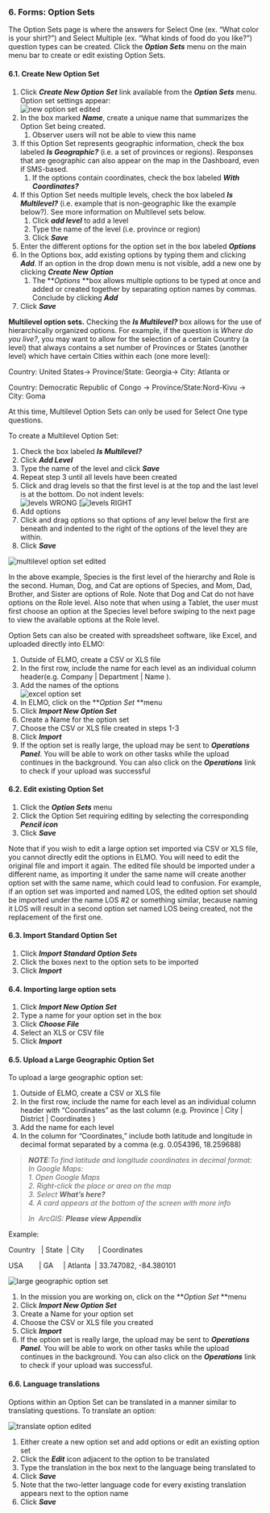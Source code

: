 ### 6. Forms: Option Sets

The Option Sets page is where the answers for Select One (ex. “What color is your shirt?”) and Select Multiple (ex. “What kinds of food do you like?”) question types can be created. Click the _**Option Sets**_ menu on the main menu bar to create or edit existing Option Sets.



#### 6.1. Create New Option Set

1.  Click **_Create New Option_** **_Set_** link available from the **_Option Sets_** menu. Option set settings appear:  
    ![new option set edited](new-option-set-edited.png)
2.  In the box marked **_Name_**, create a unique name that summarizes the Option Set being created.
    1.  Observer users will not be able to view this name
3.  If this Option Set represents geographic information, check the box labeled **_Is Geographic?_** (i.e. a set of provinces or regions). Responses that are geographic can also appear on the map in the Dashboard, even if SMS-based.
    1.  If the options contain coordinates, check the box labeled **_With Coordinates?_**
4.  If this Option Set needs multiple levels, check the box labeled **_Is Multilevel?_** (i.e. example that is non-geographic like the example below?). See more information on Multilevel sets below.
    1.  Click _**add level**_ to add a level
    2.  Type the name of the level (i.e. province or region)
    3.  Click **_Save_**
5.  Enter the different options for the option set in the box labeled **_Options_**
6.  In the Options box, add existing options by typing them and clicking **_Add_**. If an option in the drop down menu is not visible, add a new one by clicking **_Create New_** **_Option_**
    1.  The **_Options_ **box allows multiple options to be typed at once and added or created together by separating option names by commas. Conclude by clicking **_Add_**
7.  Click **_Save_**

**Multilevel option sets.** Checking the _**Is Multilevel?**_ box allows for the use of hierarchically organized options. For example, if the question is _Where do you live?_, you may want to allow for the selection of a certain Country (a level) that always contains a set number of Provinces or States (another level) which have certain Cities within each (one more level):

Country: United States-> Province/State: Georgia-> City: Atlanta or

Country: Democratic Republic of Congo -> Province/State:Nord-Kivu -> City: Goma

At this time, Multilevel Option Sets can only be used for Select One type questions.

To create a Multilevel Option Set:

1.  Check the box labeled _**Is Multilevel?**_
2.  Click _**Add Level**_
3.  Type the name of the level and click _**Save**_
4.  Repeat step 3 until all levels have been created
5.  Click and drag levels so that the first level is at the top and the last level is at the bottom. Do not indent levels:  
    ![levels WRONG](levels-WRONG.png) [![levels RIGHT](levels-RIGHT.png)
6.  Add options
7.  Click and drag options so that options of any level below the first are beneath and indented to the right of the options of the level they are within.
8.  Click _**Save**_

![multilevel option set edited](multilevel-option-set-edited.png)

In the above example, Species is the first level of the hierarchy and Role is the second. Human, Dog, and Cat are options of Species, and Mom, Dad, Brother, and Sister are options of Role. Note that Dog and Cat do not have options on the Role level. Also note that when using a Tablet, the user must first choose an option at the Species level before swiping to the next page to view the available options at the Role level.

Option Sets can also be created with spreadsheet software, like Excel, and uploaded directly into ELMO:

1.  Outside of ELMO, create a CSV or XLS file
2.  In the first row, include the name for each level as an individual column header(e.g. Company | Department | Name ).
3.  Add the names of the options  
    ![excel option set](excel-option-set.png)
4.  In ELMO, click on the **_Option Set_ **menu
5.  Click **_Import New Option Set_**
6.  Create a Name for the option set
7.  Choose the CSV or XLS file created in steps 1-3
8.  Click **_Import_**
9.  If the option set is really large, the upload may be sent to **_Operations Panel_**. You will be able to work on other tasks while the upload continues in the background. You can also click on the **_Operations_** link to check if your upload was successful



#### 6.2. Edit existing Option Set

1.  Click the **_Option Sets_** menu
2.  Click the Option Set requiring editing by selecting the corresponding **_Pencil icon_**
3.  Click **_Save_**

Note that if you wish to edit a large option set imported via CSV or XLS file, you cannot directly edit the options in ELMO. You will need to edit the original file and import it again. The edited file should be imported under a different name, as importing it under the same name will create another option set with the same name, which could lead to confusion. For example, if an option set was imported and named LOS, the edited option set should be imported under the name LOS #2 or something similar, because naming it LOS will result in a second option set named LOS being created, not the replacement of the first one.


#### 6.3. Import Standard Option Set

1.  Click **_Import Standard Option Sets_**
2.  Click the boxes next to the option sets to be imported
3.  Click **_Import_**


#### 6.4. Importing large option sets

1.  Click **_Import New Option Set_**
2.  Type a name for your option set in the box
3.  Click **_Choose File_**
4.  Select an XLS or CSV file
5.  Click **_Import_**


#### 6.5. Upload a Large Geographic Option Set

To upload a large geographic option set:

1.  Outside of ELMO, create a CSV or XLS file
2.  In the first row, include the name for each level as an individual column header with “Coordinates” as the last column (e.g. Province | City | District | Coordinates )
3.  Add the name for each level
4.  In the column for “Coordinates,” include both latitude and longitude in decimal format separated by a comma (e.g. 0.054396, 18.259688)

> **_NOTE_**_:To_ _find latitude and longitude coordinates in decimal format:_  
> _In Google Maps:_  
> _1\. Open Google Maps_  
> _2\. Right-click the place or area on the map_  
> _3\. Select_ **_What’s here?_**  
> _4\. A card appears at the bottom of the screen with more info_
> 
> _In  ArcGIS:_ **_Please view Appendix_**

Example:

Country   | State  | City       | Coordinates

USA        | GA     | Atlanta  | 33.747082, -84.380101

![large geographic option set](large-geographic-option-set.png)

1.  In the mission you are working on, click on the **_Option Set_ **menu
2.  Click **_Import New Option Set_**
3.  Create a Name for your option set
4.  Choose the CSV or XLS file you created
5.  Click **_Import_**
6.  If the option set is really large, the upload may be sent to **_Operations Panel_**. You will be able to work on other tasks while the upload continues in the background. You can also click on the **_Operations_** link to check if your upload was successful.



#### 6.6. Language translations

Options within an Option Set can be translated in a manner similar to translating questions. To translate an option:

![translate option edited](translate-option-edited.png)

1.  Either create a new option set and add options or edit an existing option set
2.  Click the **_Edit_** icon adjacent to the option to be translated
3.  Type the translation in the box next to the language being translated to
4.  Click **_Save_**
5.  Note that the two-letter language code for every existing translation appears next to the option name
6.  Click **_Save_**
